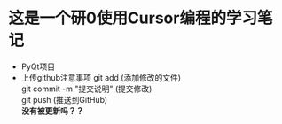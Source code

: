 # 这是一个研0使用Cursor编程的学习笔记
- PyQt项目
- 上传github注意事项
git add (添加修改的文件)\
git commit -m "提交说明" (提交修改)\
git push (推送到GitHub)\
**没有被更新吗？？**

